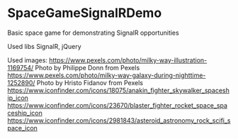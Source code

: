 # SpaceGameSignalRDemo
Basic space game for demonstrating SignalR opportunities

Used libs
SignalR, jQuery

Used images:
https://www.pexels.com/photo/milky-way-illustration-1169754/ Photo by Philippe Donn from Pexels
https://www.pexels.com/photo/milky-way-galaxy-during-nighttime-1252890/ Photo by Hristo Fidanov from Pexels
https://www.iconfinder.com/icons/18075/anakin_fighter_skywalker_spaceship_icon
https://www.iconfinder.com/icons/23670/blaster_fighter_rocket_space_spaceship_icon
https://www.iconfinder.com/icons/2981843/asteroid_astronomy_rock_scifi_space_icon